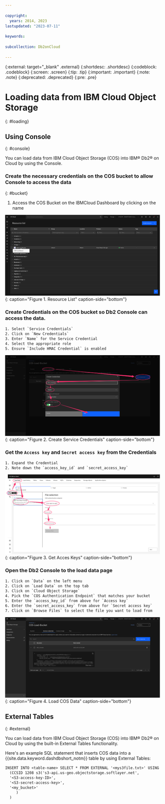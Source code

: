 ```yaml
---

copyright:
  years: 2014, 2023
lastupdated: "2023-07-11"

keywords: 

subcollection: Db2onCloud

---
```


<!-- Attribute definitions --> 
{:external: target="_blank" .external}
{:shortdesc: .shortdesc}
{:codeblock: .codeblock}
{:screen: .screen}
{:tip: .tip}
{:important: .important}
{:note: .note}
{:deprecated: .deprecated}
{:pre: .pre}


# Loading data from IBM Cloud Object Storage
{: #loading}

## Using Console
{: #console}

You can load data from IBM Cloud Object Storage (COS) into IBM® Db2® on Cloud by using the Console.

### Create the necessary credentials on the COS bucket to allow Console to access the data
{: #bucket}

1. Access the COS Bucket on the IBMCloud Dashboard by clicking on the name

![Resource List](images/load.png "Resource List"){: caption="Figure 1. Resource List" caption-side="bottom"}

### Create Credentials on the COS bucket so Db2 Console can access the data.

    1. Select `Service Credentials`
    2. Click on `New Credentials`
    3. Enter `Name` for the Service Credential
    4. Select the appropriate role
    5. Ensure `Include HMAC Credential` is enabled


 ![Create Service Credentials](images/credential.png "Create Service Credentials"){: caption="Figure 2. Create Service Credentials" caption-side="bottom"}

  

### Get the `Access key` and `Secret access key` from the Credentials 

    1. Expand the Credential
    2. Note down the `access_key_id` and `secret_access_key`


![Get Keys](images/key.png "Get Access Keys"){: caption="Figure 3. Get Acces Keys" caption-side="bottom"}

  

### Open the Db2 Console to the load data page

    1. Click on `Data` on the left menu
    2. Click on `Load Data` on the top tab
    3. Click on `Cloud Object Storage`
    4. Pick the `COS Authentication Endpoint` that matches your bucket
    5. Enter the `access_key_id` from above for `Access key`
    6. Enter the `secret_access_key` from above for `Secret access key`
    7. Click on `Browse Files` to select the file you want to load from

![Load Data page](images/bucket.png "Load COS Data"){: caption="Figure 4. Load COS Data" caption-side="bottom"}

## External Tables
{: #external}

You can load data from IBM Cloud Object Storage (COS) into IBM® Db2® on Cloud by using the built-in External Tables functionality.


Here's an example SQL statement that inserts COS data into a {{site.data.keyword.dashdbshort_notm}} table by using External Tables:

```
INSERT INTO <table-name> SELECT * FROM EXTERNAL '<mys3file.txt>' USING
  (CCSID 1208 s3('s3-api.us-geo.objectstorage.softlayer.net',
  '<S3-access-key-ID>',
  '<S3-secret-access-key>',
  '<my_bucket>'
     )
  )
```


